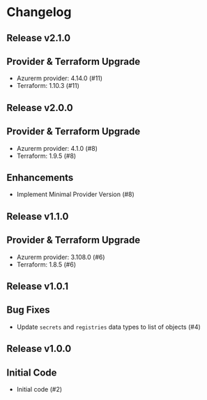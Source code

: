# Changelog

## Release v2.1.0

## Provider & Terraform Upgrade
- Azurerm provider: 4.14.0 (#11)
- Terraform: 1.10.3 (#11)
   
## Release v2.0.0

## Provider & Terraform Upgrade
- Azurerm provider: 4.1.0 (#8)
- Terraform: 1.9.5 (#8)
## Enhancements
- Implement Minimal Provider Version (#8)
   
## Release v1.1.0

## Provider & Terraform Upgrade
- Azurerm provider: 3.108.0 (#6)
- Terraform: 1.8.5 (#6)
   
## Release v1.0.1

## Bug Fixes

- Update `secrets` and `registries` data types to list of objects (#4)



   
## Release v1.0.0

## Initial Code

- Initial code (#2)


   